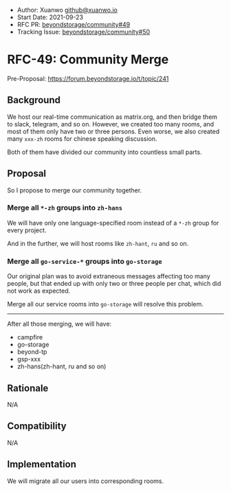 - Author: Xuanwo <github@xuanwo.io>
- Start Date: 2021-09-23
- RFC PR: [beyondstorage/community#49](https://github.com/beyondstorage/community/issues/49)
- Tracking Issue: [beyondstorage/community#50](https://github.com/beyondstorage/community/issues/50)

# RFC-49: Community Merge

Pre-Proposal: <https://forum.beyondstorage.io/t/topic/241>

## Background

We host our real-time communication as matrix.org, and then bridge them to slack, telegram, and so on. However, we created too many rooms, and most of them only have two or three persons. Even worse, we also created many `xxx-zh` rooms for chinese speaking discussion.

Both of them have divided our community into countless small parts.

## Proposal

So I propose to merge our community together.

### Merge all `*-zh` groups into `zh-hans`

We will have only one language-specified room instead of a `*-zh` group for every project.

And in the further, we will host rooms like `zh-hant`, `ru` and so on.

### Merge all `go-service-*` groups into `go-storage`

Our original plan was to avoid extraneous messages affecting too many people, but that ended up with only two or three people per chat, which did not work as expected.

Merge all our service rooms into `go-storage` will resolve this problem.

---

After all those merging, we will have:

- campfire
- go-storage
- beyond-tp
- gsp-xxx
- zh-hans(zh-hant, ru and so on)

## Rationale

N/A

## Compatibility

N/A

## Implementation

We will migrate all our users into corresponding rooms.
